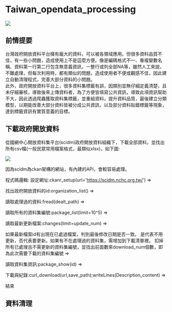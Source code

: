 # Taiwan_opendata_processing

![](https://i.imgur.com/0jYCmpz.png)

## 前情提要
  台灣政府開放資料平台擁有龐大的資料，可以被各領域應用。但很多資料品質不佳，有一些小問題，造成使用上不是這麼方便。像是編碼格式不一、重複變數名稱、資料第一行第二行包含無意義資訊，一整行或列全部NA等，雖然人工來說，不難處理，但每次利用時，都有類似的問題，造成使用者不便或觀感不佳，因此建立自動清理程式，完善大部分資料的小問題。  
  此外，政府開放資料平台上，很多資料集標籤有誤，因類別並無仔細定義清楚，且未仔細審核，導致後來上傳資料者，為了方便皆填寫公共資訊，導致此項資訊幫助不大，因此透過爬蟲獲取資料集標籤，並重組資料，提升資料品質，最後建立分類模型，以期能改善大部分資料皆被分成公共資訊，以及部分資料貼錯標籤等現象，達到標籤資訊有實質意義的目標。


## 下載政府開放資料
  從國網中心開放資料集平台(scidm)政府開放資料組織下，下載全部資料，並找出所有csv檔(一般民眾常用檔案格式，最類似xlsx)，如下圖:
  
 ![](https://i.imgur.com/AEy2ISq.png)
 
 因為scidm為ckan架構的網站，有內建的API，會較容易處理。
 
 程式碼邏輯:
 設定網址:ckanr_setup(url='https://scidm.nchc.org.tw/') =>
 
 找出政府開放資料的id:organization_list()  =>
 
 讀取處理過的資料:fread(dealt_path) =>
 
 讀取所有的資料集編號:package_list(limit=10^5)  =>
 
 讀取最新更新檔案:changes(limit=update_num) =>
  
 如果最新檔案id有出現在已處過檔案，判別最後修改日期是否一致。
 是代表不用更新，否代表要更新。如果有不在處理過的資料集，需增加到下載清單裡。
 扣掉所有已處理且不需更新的資料集編號，並找出前面數來download_num個數，即為此次需要下載的資料集編號 =>
 
 讀取資料集資訊:package_show(id) =>
 
 下載與紀錄:curl_download(url,save_path);writeLines(Description_content) =>
 
 結束
 ## 資料清理
  
